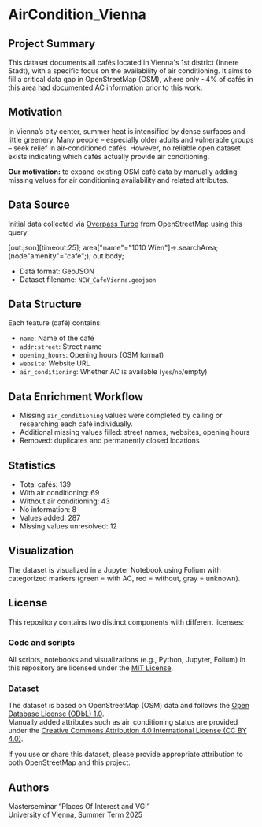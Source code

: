 # AirCondition_Vienna

## Project Summary

This dataset documents all cafés located in Vienna's 1st district (Innere Stadt), with a specific focus on the availability of air conditioning. It aims to fill a critical data gap in OpenStreetMap (OSM), where only ~4% of cafés in this area had documented AC information prior to this work.

## Motivation

In Vienna’s city center, summer heat is intensified by dense surfaces and little greenery. Many people – especially older adults and vulnerable groups – seek relief in air-conditioned cafés. However, no reliable open dataset exists indicating which cafés actually provide air conditioning.

**Our motivation:** to expand existing OSM café data by manually adding missing values for air conditioning availability and related attributes.

## Data Source

Initial data collected via [Overpass Turbo](https://overpass-turbo.eu/) from OpenStreetMap using this query:

[out:json][timeout:25];
area["name"="1010 Wien"]->.searchArea;
(node"amenity"="cafe";);
out body;


- Data format: GeoJSON  
- Dataset filename: `NEW_CafeVienna.geojson`

## Data Structure

Each feature (café) contains:
- `name`: Name of the café
- `addr:street`: Street name
- `opening_hours`: Opening hours (OSM format)
- `website`: Website URL
- `air_conditioning`: Whether AC is available (`yes`/`no`/empty)

## Data Enrichment Workflow

- Missing `air_conditioning` values were completed by calling or researching each café individually.
- Additional missing values filled: street names, websites, opening hours
- Removed: duplicates and permanently closed locations

## Statistics

- Total cafés: 139  
- With air conditioning: 69  
- Without air conditioning: 43  
- No information: 8  
- Values added: 287  
- Missing values unresolved: 12

## Visualization

The dataset is visualized in a Jupyter Notebook using Folium with categorized markers (green = with AC, red = without, gray = unknown).

## License

This repository contains two distinct components with different licenses:

### Code and scripts

All scripts, notebooks and visualizations (e.g., Python, Jupyter, Folium) in this repository are licensed under the [MIT License](LICENSE).

### Dataset

The dataset is based on OpenStreetMap (OSM) data and follows the [Open Database License (ODbL) 1.0](https://opendatacommons.org/licenses/odbl/).  
Manually added attributes such as air_conditioning status are provided under the [Creative Commons Attribution 4.0 International License (CC BY 4.0)](https://creativecommons.org/licenses/by/4.0/).

If you use or share this dataset, please provide appropriate attribution to both OpenStreetMap and this project.


## Authors

Masterseminar “Places Of Interest and VGI”  
University of Vienna, Summer Term 2025
